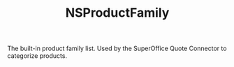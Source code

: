 ﻿---
uid: crmscript_ref_NSProductFamily
title: NSProductFamily
intellisense: Void.NSProductFamily
keywords: NSProductFamily
so.topic: reference
---

The built-in product family list. Used by the SuperOffice Quote Connector to categorize products.
